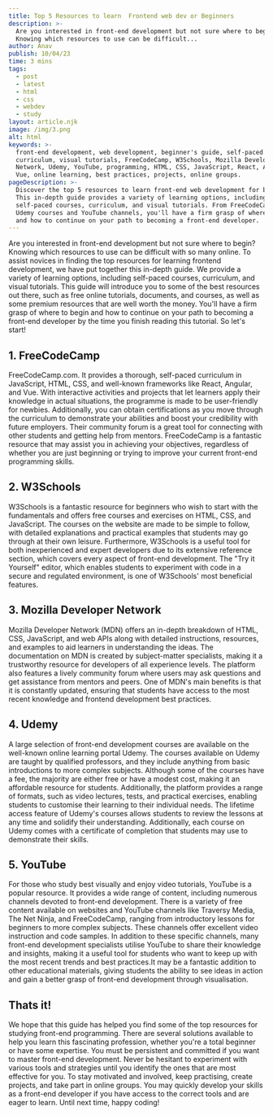 ```yaml
---
title: Top 5 Resources to learn  Frontend web dev or Beginners
description: >-
  Are you interested in front-end development but not sure where to begin?
  Knowing which resources to use can be difficult...
author: Anav
publish: 10/04/23
time: 3 mins
tags:
  - post
  - latest
  - html
  - css
  - webdev
  - study
layout: article.njk
image: /img/3.png
alt: html
keywords: >-
  front-end development, web development, beginner's guide, self-paced courses,
  curriculum, visual tutorials, FreeCodeCamp, W3Schools, Mozilla Developer
  Network, Udemy, YouTube, programming, HTML, CSS, JavaScript, React, Angular,
  Vue, online learning, best practices, projects, online groups.
pageDescription: >-
  Discover the top 5 resources to learn front-end web development for beginners.
  This in-depth guide provides a variety of learning options, including
  self-paced courses, curriculum, and visual tutorials. From FreeCodeCamp.com to
  Udemy courses and YouTube channels, you'll have a firm grasp of where to begin
  and how to continue on your path to becoming a front-end developer.
---
```

Are you interested in front-end development but not sure where to begin? Knowing which resources to use can be difficult with so many online. To assist novices in finding the top resources for learning frontend development, we have put together this in-depth guide. We provide a variety of learning options, including self-paced courses, curriculum, and visual tutorials. This guide will introduce you to some of the best resources out there, such as free online tutorials, documents, and courses, as well as some premium resources that are well worth the money. You'll have a firm grasp of where to begin and how to continue on your path to becoming a front-end developer by the time you finish reading this tutorial. So let's start!



## 1. FreeCodeCamp

FreeCodeCamp.com. It provides a thorough, self-paced curriculum in JavaScript, HTML, CSS, and well-known frameworks like React, Angular, and Vue. With interactive activities and projects that let learners apply their knowledge in actual situations, the programme is made to be user-friendly for newbies. Additionally, you can obtain certifications as you move through the curriculum to demonstrate your abilities and boost your credibility with future employers. Their community forum is a great tool for connecting with other students and getting help from mentors. FreeCodeCamp is a fantastic resource that may assist you in achieving your objectives, regardless of whether you are just beginning or trying to improve your current front-end programming skills.

## 2. W3Schools

W3Schools is a fantastic resource for beginners who wish to start with the fundamentals and offers free courses and exercises on HTML, CSS, and JavaScript. The courses on the website are made to be simple to follow, with detailed explanations and practical examples that students may go through at their own leisure. Furthermore, W3Schools is a useful tool for both inexperienced and expert developers due to its extensive reference section, which covers every aspect of front-end development. The "Try it Yourself" editor, which enables students to experiment with code in a secure and regulated environment, is one of W3Schools' most beneficial features.

## 3. Mozilla Developer Network

Mozilla Developer Network (MDN) offers an in-depth breakdown of HTML, CSS, JavaScript, and web APIs along with detailed instructions, resources, and examples to aid learners in understanding the ideas. The documentation on MDN is created by subject-matter specialists, making it a trustworthy resource for developers of all experience levels. The platform also features a lively community forum where users may ask questions and get assistance from mentors and peers. One of MDN's main benefits is that it is constantly updated, ensuring that students have access to the most recent knowledge and frontend development best practices.

## 4. Udemy

A large selection of front-end development courses are available on the well-known online learning portal Udemy. The courses available on Udemy are taught by qualified professors, and they include anything from basic introductions to more complex subjects. Although some of the courses have a fee, the majority are either free or have a modest cost, making it an affordable resource for students. Additionally, the platform provides a range of formats, such as video lectures, tests, and practical exercises, enabling students to customise their learning to their individual needs. The lifetime access feature of Udemy's courses allows students to review the lessons at any time and solidify their understanding. Additionally, each course on Udemy comes with a certificate of completion that students may use to demonstrate their skills.

## 5. YouTube 

For those who study best visually and enjoy video tutorials, YouTube is a popular resource. It provides a wide range of content, including numerous channels devoted to front-end development. There is a variety of free content available on websites and YouTube channels like Traversy Media, The Net Ninja, and FreeCodeCamp, ranging from introductory lessons for beginners to more complex subjects. These channels offer excellent video instruction and code samples. In addition to these specific channels, many front-end development specialists utilise YouTube to share their knowledge and insights, making it a useful tool for students who want to keep up with the most recent trends and best practices.It may be a fantastic addition to other educational materials, giving students the ability to see ideas in action and gain a better grasp of front-end development through visualisation.

## Thats it!

We hope that this guide has helped you find some of the top resources for studying front-end programming. There are several solutions available to help you learn this fascinating profession, whether you're a total beginner or have some expertise. You must be persistent and committed if you want to master front-end development. Never be hesitant to experiment with various tools and strategies until you identify the ones that are most effective for you. To stay motivated and involved, keep practising, create projects, and take part in online groups. You may quickly develop your skills as a front-end developer if you have access to the correct tools and are eager to learn. Until next time, happy coding!
